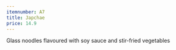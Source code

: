 ```yaml
---
itemnumber: A7
title: Japchae
price: 14.9
---
```

Glass noodles flavoured with soy sauce and stir-fried vegetables
